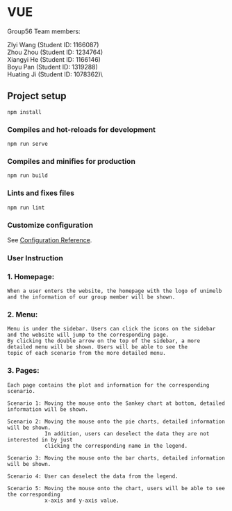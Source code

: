 # VUE

Group56 Team members:

ZIyi Wang (Student ID: 1166087)\
Zhou Zhou (Student ID: 1234764)\
Xiangyi He (Student ID: 1166146)\
Boyu Pan (Student ID: 1319288)\
Huating Ji (Student ID: 1078362)\

## Project setup
```
npm install
```

### Compiles and hot-reloads for development
```
npm run serve
```

### Compiles and minifies for production
```
npm run build
```

### Lints and fixes files
```
npm run lint
```

### Customize configuration
See [Configuration Reference](https://cli.vuejs.org/config/).

### User Instruction

### 1. Homepage:

```
When a user enters the website, the homepage with the logo of unimelb and the information of our group member will be shown.
```
### 2. Menu: 
```
Menu is under the sidebar. Users can click the icons on the sidebar and the website will jump to the corresponding page. 
By clicking the double arrow on the top of the sidebar, a more detailed menu will be shown. Users will be able to see the 
topic of each scenario from the more detailed menu.
```
### 3. Pages: 

```
Each page contains the plot and information for the corresponding scenario.

Scenario 1: Moving the mouse onto the Sankey chart at bottom, detailed information will be shown.

Scenario 2: Moving the mouse onto the pie charts, detailed information will be shown. 
            In addition, users can deselect the data they are not interested in by just 
            clicking the corresponding name in the legend.
            
Scenario 3: Moving the mouse onto the bar charts, detailed information will be shown.

Scenario 4: User can deselect the data from the legend.

Scenario 5: Moving the mouse onto the chart, users will be able to see the corresponding 
            x-axis and y-axis value.
```
